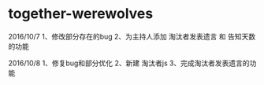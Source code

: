 # together-werewolves   
2016/10/7
1、修改部分存在的bug
2、为主持人添加 淘汰者发表遗言 和 告知天数 的功能

2016/10/8
1、修复bug和部分优化
2、新建 淘汰者js
3、完成淘汰者发表遗言的功能

